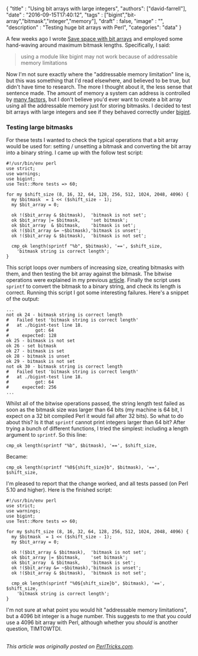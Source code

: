 
  {
    "title"  : "Using bit arrays with large integers",
    "authors": ["david-farrell"],
    "date"   : "2016-09-15T17:40:12",
    "tags"   : ["bigint","bit-array","bitmask","integer","memory"],
    "draft"  : false,
    "image"  : "",
    "description" : "Testing huge bit arrays with Perl",
    "categories": "data"
  }

A few weeks ago I wrote [Save space with bit arrays](http://perltricks.com/article/save-space-with-bit-arrays/) and employed some hand-waving around maximum bitmask lengths. Specifically, I said:

> using a module like bigint may not work because of addressable memory limitations
>

Now I'm not sure exactly where the "addressable memory limitation" line is, but this was something that I'd read elsewhere, and believed to be true, but didn't have time to research. The more I thought about it, the less sense that sentence made. The amount of memory a system can address is controlled by [many factors](https://superuser.com/questions/168114/how-much-memory-can-a-64bit-machine-address-at-a-time#168121), but I don't believe you'd ever want to create a bit array using all the addressable memory just for storing bitmasks. I decided to test bit arrays with large integers and see if they behaved correctly under [bigint](https://metacpan.org/pod/bigint).

### Testing large bitmasks

For these tests I wanted to check the typical operations that a bit array would be used for: setting / unsetting a bitmask and converting the bit array into a binary string. I came up with the follow test script:

``` prettyprint
#!/usr/bin/env perl
use strict;
use warnings;
use bigint;
use Test::More tests => 60;

for my $shift_size (8, 16, 32, 64, 128, 256, 512, 1024, 2048, 4096) {
  my $bitmask  = 1 << ($shift_size - 1);
  my $bit_array = 0;

  ok !($bit_array & $bitmask),  'bitmask is not set';
  ok $bit_array |= $bitmask,    'set bitmask';
  ok $bit_array  & $bitmask,    'bitmask is set';
  ok !($bit_array &= ~$bitmask),'bitmask is unset';
  ok !($bit_array & $bitmask),  'bitmask is not set';

  cmp_ok length(sprintf "%b", $bitmask), '==', $shift_size,
    'bitmask string is correct length';
}
```

This script loops over numbers of increasing size, creating bitmasks with them, and then testing the bit array against the bitmask. The bitwise operations were explained in my previous [article](http://perltricks.com/article/save-space-with-bit-arrays/). Finally the script uses `sprintf` to convert the bitmask to a binary string, and check its length is correct. Running this script I got some interesting failures. Here's a snippet of the output:

    ...
    not ok 24 - bitmask string is correct length
    #   Failed test 'bitmask string is correct length'
    #   at ./bigint-test line 18.
    #          got: 64
    #     expected: 128
    ok 25 - bitmask is not set
    ok 26 - set bitmask
    ok 27 - bitmask is set
    ok 28 - bitmask is unset
    ok 29 - bitmask is not set
    not ok 30 - bitmask string is correct length
    #   Failed test 'bitmask string is correct length'
    #   at ./bigint-test line 18.
    #          got: 64
    #     expected: 256
    ...

Whilst all of the bitwise operations passed, the string length test failed as soon as the bitmask size was larger than 64 bits (my machine is 64 bit, I expect on a 32 bit compiled Perl it would fail after 32 bits). So what to do about this? Is it that `sprintf` cannot print integers larger than 64 bit? After trying a bunch of different functions, I tried the simplest: including a length argument to `sprintf`. So this line:

``` prettyprint
cmp_ok length(sprintf "%b", $bitmask), '==', $shift_size,
```

Became:

``` prettyprint
cmp_ok length(sprintf "%0${shift_size}b", $bitmask), '==', $shift_size,
```

I'm pleased to report that the change worked, and all tests passed (on Perl 5.10 and higher). Here is the finished script:

``` prettyprint
#!/usr/bin/env perl
use strict;
use warnings;
use bigint;
use Test::More tests => 60;

for my $shift_size (8, 16, 32, 64, 128, 256, 512, 1024, 2048, 4096) {
  my $bitmask  = 1 << ($shift_size - 1);
  my $bit_array = 0;

  ok !($bit_array & $bitmask),  'bitmask is not set';
  ok $bit_array |= $bitmask,    'set bitmask';
  ok $bit_array  & $bitmask,    'bitmask is set';
  ok !($bit_array &= ~$bitmask),'bitmask is unset';
  ok !($bit_array & $bitmask),  'bitmask is not set';

  cmp_ok length(sprintf "%0${shift_size}b", $bitmask), '==', $shift_size,
    'bitmask string is correct length';
}
```

I'm not sure at what point you would hit "addressable memory limitations", but a 4096 bit integer is a huge number. This suggests to me that you *could* use a 4096 bit array with Perl, although whether you *should* is another question, TIMTOWTDI.

\
*This article was originally posted on [PerlTricks.com](http://perltricks.com).*
